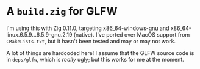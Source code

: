 # A `build.zig` for GLFW

I'm using this with Zig 0.11.0, targeting x86_64-windows-gnu and x86_64-linux.6.5.9...6.5.9-gnu.2.19 (native). I've ported over MacOS support from `CMakeLists.txt`, but it hasn't been tested and may or may not work.

A lot of things are hardcoded here! I assume that the GLFW source code is in `deps/glfw`, which is *really* ugly; but this works for me at the moment.
